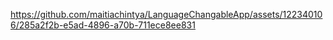 https://github.com/maitiachintya/LanguageChangableApp/assets/122340106/285a2f2b-e5ad-4896-a70b-711ece8ee831
